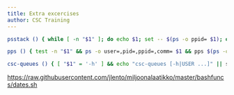 ```yaml
---
title: Extra excercises
author: CSC Training
---
```



```bash
psstack () { while [ -n "$1" ]; do echo $1; set -- $(ps -o ppid= $1); done | xargs ps -f -p | column -t; }
```

```bash
pps () { test -n "$1" && ps -o user=,pid=,ppid=,comm= $1 && pps $(ps -o ppid= $1); }
```

```bash
csc-queues () { [ "$1" = '-h' ] && echo "csc-queues [-h|USER ...]" || sacctmgr show -p assoc where user=${1:-$USER} | grep -v default_no_jobs | cut -d '|' -f 2,3,4,8,12,15 | column -t -s '|' && (( $# >= 2)) && shift && csc-queues "$@"; }
```

<https://raw.githubusercontent.com/jlento/miljoonalaatikko/master/bashfuncs/dates.sh>

